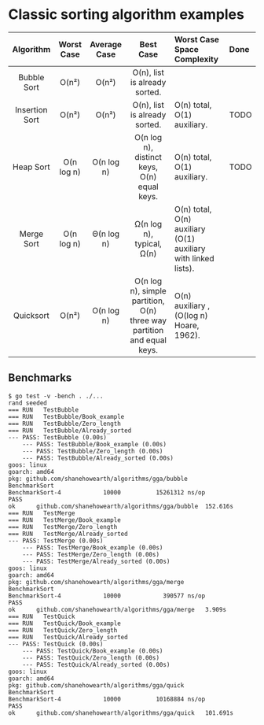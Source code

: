 # Classic sorting algorithm examples


| Algorithm | Worst Case | Average Case | Best Case | Worst Case Space Complexity | Done |
|:---:|:---:|:---:|:---:|:---|:---|
| Bubble Sort | O(n²) | O(n²) | O(n), list is already sorted. |||
| Insertion Sort | O(n²) | O(n²) | O(n), list is already sorted. | O(n) total, O(1) auxiliary. | TODO |
| Heap Sort | O(n log n) | O(n log n) | O(n log n), distinct keys, O(n) equal keys.| O(n) total, O(1) auxiliary. | TODO |
| Merge Sort | O(n log n) | Θ(n log n) | Ω(n log n), typical, Ω(n) | O(n) total, O(n) auxiliary (O(1) auxiliary with linked lists). ||
| Quicksort | O(n²) | O(n log n) | O(n log n), simple partition, O(n) three way partition and equal keys. | O(n) auxiliary , (O(log n) Hoare, 1962). ||

## Benchmarks
``` shell
$ go test -v -bench . ./...
rand seeded
=== RUN   TestBubble
=== RUN   TestBubble/Book_example
=== RUN   TestBubble/Zero_length
=== RUN   TestBubble/Already_sorted
--- PASS: TestBubble (0.00s)
    --- PASS: TestBubble/Book_example (0.00s)
    --- PASS: TestBubble/Zero_length (0.00s)
    --- PASS: TestBubble/Already_sorted (0.00s)
goos: linux
goarch: amd64
pkg: github.com/shanehowearth/algorithms/gga/bubble
BenchmarkSort
BenchmarkSort-4            10000          15261312 ns/op
PASS
ok      github.com/shanehowearth/algorithms/gga/bubble  152.616s
=== RUN   TestMerge
=== RUN   TestMerge/Book_example
=== RUN   TestMerge/Zero_length
=== RUN   TestMerge/Already_sorted
--- PASS: TestMerge (0.00s)
    --- PASS: TestMerge/Book_example (0.00s)
    --- PASS: TestMerge/Zero_length (0.00s)
    --- PASS: TestMerge/Already_sorted (0.00s)
goos: linux
goarch: amd64
pkg: github.com/shanehowearth/algorithms/gga/merge
BenchmarkSort
BenchmarkSort-4            10000            390577 ns/op
PASS
ok      github.com/shanehowearth/algorithms/gga/merge   3.909s
=== RUN   TestQuick
=== RUN   TestQuick/Book_example
=== RUN   TestQuick/Zero_length
=== RUN   TestQuick/Already_sorted
--- PASS: TestQuick (0.00s)
    --- PASS: TestQuick/Book_example (0.00s)
    --- PASS: TestQuick/Zero_length (0.00s)
    --- PASS: TestQuick/Already_sorted (0.00s)
goos: linux
goarch: amd64
pkg: github.com/shanehowearth/algorithms/gga/quick
BenchmarkSort
BenchmarkSort-4            10000          10168884 ns/op
PASS
ok      github.com/shanehowearth/algorithms/gga/quick   101.691s
```
